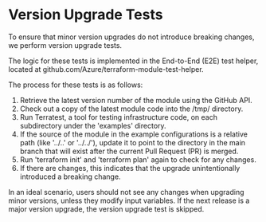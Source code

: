 # Version Upgrade Tests

To ensure that minor version upgrades do not introduce breaking changes, we perform version upgrade tests.

The logic for these tests is implemented in the End-to-End (E2E) test helper, located at github.com/Azure/terraform-module-test-helper.

The process for these tests is as follows:

1. Retrieve the latest version number of the module using the GitHub API.
2. Check out a copy of the latest module code into the /tmp/ directory.
3. Run Terratest, a tool for testing infrastructure code, on each subdirectory under the 'examples' directory.
4. If the source of the module in the example configurations is a relative path (like '../..' or '../../'), update it to point to the directory in the main branch that will exist after the current Pull Request (PR) is merged.
5. Run 'terraform init' and 'terraform plan' again to check for any changes.
6. If there are changes, this indicates that the upgrade unintentionally introduced a breaking change.

In an ideal scenario, users should not see any changes when upgrading minor versions, unless they modify input variables. If the next release is a major version upgrade, the version upgrade test is skipped.
